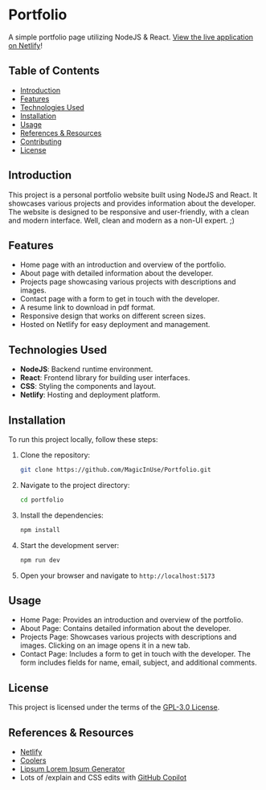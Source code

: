# Portfolio

A simple portfolio page utilizing NodeJS & React. [View the live application on Netlify](https://jacobnorr.netlify.app/)!

## Table of Contents

- [Introduction](#introduction)
- [Features](#features)
- [Technologies Used](#technologies-used)
- [Installation](#installation)
- [Usage](#usage)
- [References & Resources](#references--resources)
- [Contributing](#contributing)
- [License](#license)

## Introduction

This project is a personal portfolio website built using NodeJS and React. It showcases various projects and provides information about the developer. The website is designed to be responsive and user-friendly, with a clean and modern interface. Well, clean and modern as a non-UI expert. ;)

## Features

- Home page with an introduction and overview of the portfolio.
- About page with detailed information about the developer.
- Projects page showcasing various projects with descriptions and images.
- Contact page with a form to get in touch with the developer.
- A resume link to download in pdf format.
- Responsive design that works on different screen sizes.
- Hosted on Netlify for easy deployment and management.

## Technologies Used

- **NodeJS**: Backend runtime environment.
- **React**: Frontend library for building user interfaces.
- **CSS**: Styling the components and layout.
- **Netlify**: Hosting and deployment platform.

## Installation

To run this project locally, follow these steps:

1. Clone the repository:
   ```sh
   git clone https://github.com/MagicInUse/Portfolio.git
2. Navigate to the project directory:
    ```sh
    cd portfolio
3. Install the dependencies:
    ```sh
    npm install
4. Start the development server:
    ```sh
    npm run dev
5. Open your browser and navigate to ```http://localhost:5173```

## Usage

- Home Page: Provides an introduction and overview of the portfolio.
- About Page: Contains detailed information about the developer.
- Projects Page: Showcases various projects with descriptions and images. Clicking on an image opens it in a new tab.
- Contact Page: Includes a form to get in touch with the developer. The form includes fields for name, email, subject, and additional comments.

## License

This project is licensed under the terms of the [GPL-3.0 License](https://github.com/MagicInUse/Portfolio/blob/main/LICENSE).

## References & Resources

- [Netlify](https://app.netlify.com/)
- [Coolers](https://coolors.co/)
- [Lipsum Lorem Ipsum Generator](https://www.lipsum.com/)
- Lots of /explain and CSS edits with [GitHub Copilot](https://github.com/features/copilot)
